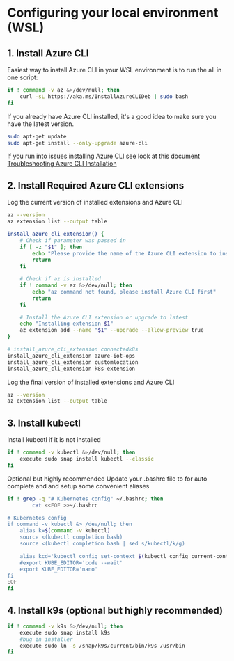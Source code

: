 # Configuring your local environment (WSL)

## 1. Install Azure CLI

Easiest way to install Azure CLI in your WSL environment is to run the all in one script:

```bash
if ! command -v az &>/dev/null; then
    curl -sL https://aka.ms/InstallAzureCLIDeb | sudo bash
fi
```

If you already have Azure CLI installed, it's a good idea to make sure you have the latest version.

```bash
sudo apt-get update
sudo apt-get install --only-upgrade azure-cli
```

If you run into issues installing Azure CLI see look at this document [Troubleshooting Azure CLI Installation](/linux/configure_local_environment/troubleshoot_Azure_CLI_Install_linux.md)

## 2. Install Required Azure CLI extensions

Log the current version of installed extensions and Azure CLI

```bash
az --version
az extension list --output table
```

```bash
install_azure_cli_extension() {
    # Check if parameter was passed in
    if [ -z "$1" ]; then
        echo "Please provide the name of the Azure CLI extension to install"
        return
    fi

    # Check if az is installed
    if ! command -v az &>/dev/null; then
        echo "az command not found, please install Azure CLI first"
        return
    fi

    # Install the Azure CLI extension or upgrade to latest
    echo "Installing extension $1"
    az extension add --name "$1" --upgrade --allow-preview true
}

# install_azure_cli_extension connectedk8s
install_azure_cli_extension azure-iot-ops
install_azure_cli_extension customlocation
install_azure_cli_extension k8s-extension
```

Log the final version of installed extensions and Azure CLI

```bash
az --version
az extension list --output table
```

## 3. Install kubectl

Install kubectl if it is not installed

```bash
if ! command -v kubectl &>/dev/null; then
    execute sudo snap install kubectl --classic
fi
```

Optional but highly recommended
Update your .bashrc file to for auto complete and and setup some convenient aliases

```bash
if ! grep -q "# Kubernetes config" ~/.bashrc; then
        cat <<EOF >>~/.bashrc

# Kubernetes config
if command -v kubectl &> /dev/null; then
    alias k=$(command -v kubectl)
    source <(kubectl completion bash)
    source <(kubectl completion bash | sed s/kubectl/k/g)

    alias kcd='kubectl config set-context $(kubectl config current-context) --namespace '
    #export KUBE_EDITOR='code --wait'
    export KUBE_EDITOR='nano'
fi
EOF
fi
```

## 4. Install k9s (optional but highly recommended)

```bash
if ! command -v k9s &>/dev/null; then
    execute sudo snap install k9s
    #bug in installer
    execute sudo ln -s /snap/k9s/current/bin/k9s /usr/bin
fi
```

